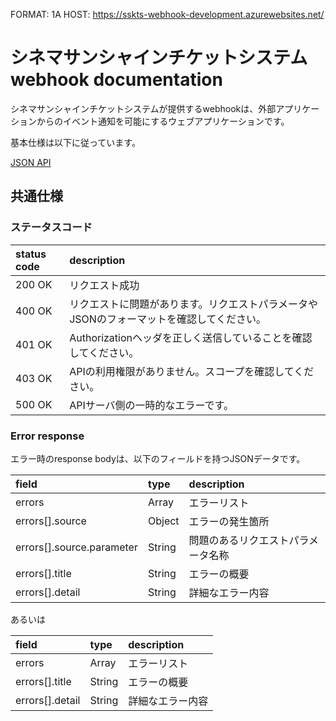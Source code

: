 FORMAT: 1A
HOST: https://sskts-webhook-development.azurewebsites.net/

# シネマサンシャインチケットシステム webhook documentation

シネマサンシャインチケットシステムが提供するwebhookは、外部アプリケーションからのイベント通知を可能にするウェブアプリケーションです。

基本仕様は以下に従っています。

[JSON API](http://jsonapi.org/)

## 共通仕様

### ステータスコード

status code               | description
:------------------------ | :------------------------
200 OK                    | リクエスト成功
400  OK                   | リクエストに問題があります。リクエストパラメータやJSONのフォーマットを確認してください。
401  OK                   | Authorizationヘッダを正しく送信していることを確認してください。
403  OK                   | APIの利用権限がありません。スコープを確認してください。
500  OK                   | APIサーバ側の一時的なエラーです。

### Error response

エラー時のresponse bodyは、以下のフィールドを持つJSONデータです。

field                     | type                      | description
:------------------------ | :------------------------ | :------------------------
errors                    | Array                     | エラーリスト
errors[].source           | Object                    | エラーの発生箇所
errors[].source.parameter | String                    | 問題のあるリクエストパラメータ名称
errors[].title            | String                    | エラーの概要
errors[].detail           | String                    | 詳細なエラー内容

あるいは

field                     | type                      | description
:------------------------ | :------------------------ | :------------------------
errors                    | Array                     | エラーリスト
errors[].title            | String                    | エラーの概要
errors[].detail           | String                    | 詳細なエラー内容



<!-- include(routes/clientEvents.md) -->

<!-- include(routes/404.md) -->
